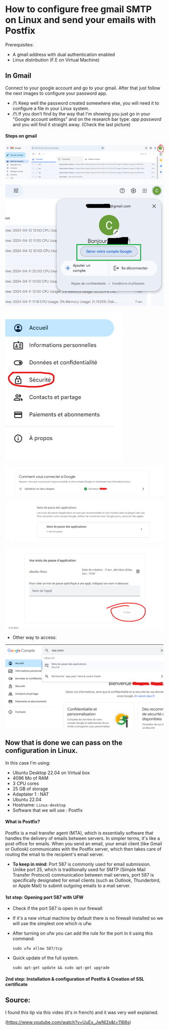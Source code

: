 # How to configure free gmail SMTP on Linux and send your emails with Postfix

Prerequisites: 
- A gmail address with dual authentication enabled 
- Linux distribution (F.E on Virtual Machine)


## In Gmail

Connect to your google account and go to your gmail. After that just follow the next images to configure your password app.  

- /!\ Keep well the password created somewhere else, you will need it to configure a file in your Linux system.
- /!\ If you don't find by the way that I'm showing you just go in your "Google account settings" and on the research bar type: _app password_ and you will find it straight away. (Check the last picture)

#### Steps on gmail

![alt text](../img/gmail-1.png)

![alt text](../img/gmail-2.png)

![alt text](../img/gmail-3.png)

![alt text](../img/gmail-4.png)

![alt text](../img/gmail-5.png)

![alt text](../img/gmail-6.png)

- Other way to access:

![alt text](../img/gmail-solution.png)

## Now that is done we can pass on the configuration in Linux.

In this case I'm using:

- Ubuntu Desktop 22.04 on Virtual box
- 4096 Mo of RAM
- 3 CPU cores
- 25 GB of storage
- Adaptater 1 : NAT
- Ubuntu 22.04 
- Hostname: `Linux-desktop`
- Software that we will use : Postfix

#### What is Postfix?

Postfix is a mail transfer agent (MTA), which is essentially software that handles the delivery of emails between servers. In simpler terms, it's like a post office for emails. When you send an email, your email client (like Gmail or Outlook) communicates with the Postfix server, which then takes care of routing the email to the recipient's email server.

- **To keep in mind**: 
Port 587 is commonly used for email submission. Unlike port 25, which is traditionally used for SMTP (Simple Mail Transfer Protocol) communication between mail servers, port 587 is specifically designated for email clients (such as Outlook, Thunderbird, or Apple Mail) to submit outgoing emails to a mail server.

#### **1st step**: Opening port 587 with UFW

- Check if the port 587 is open in our firewall
- If it's a new virtual machine by default there is no firewall installed so we will use the simplest one which is ufw.
- After turning on ufw you can add the rule for the port in it using this command:

      sudo ufw allow 587/tcp

- Quick update of the full system.

      sudo apt-get update && sudo apt-get upgrade

  
#### **2nd step**: Installation & configuration of Postfix & Creation of SSL certificate




## Source:

I found this tip via this video (it's in french) and it was very well explained.

(https://www.youtube.com/watch?v=UuEx_JwNI2s&t=1168s)
